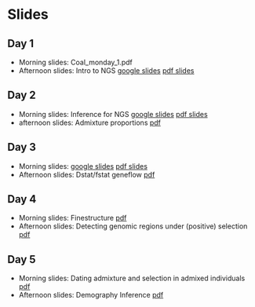 # Slides

## Day 1
- Morning slides: Coal_monday_1.pdf
- Afternoon slides: Intro to NGS [google slides](https://docs.google.com/presentation/d/1EUWLjXgWE8kbWWQc2kwF-5uKVrfajbf6-Pi9iO1SqDE/edit?usp=sharing)  [pdf slides](summer2024_day_1_Intro_to_NGS.pdf)

## Day 2
- Morning slides: Inference for NGS [google slides](https://docs.google.com/presentation/d/1zsZi7icgr5jd8CQsj37Ei2rU0kd0Keh9LCb3LIGtA9U/edit?usp=sharing) [pdf slides](summer2024_day_2_NGS_inference.pdf)
- afternoon slides: Admixture proportions [pdf](summer2024_day2_popstructureandadmixture.pdf)

## Day 3
- Morning slides: [google slides](https://docs.google.com/presentation/d/12SUaX4G_cR5VPUufTcCFmvsUQSHFpqjVtYCK4EUA_ZY/edit?usp=sharing) [pdf slides](summer2024-PCA.pdf)
- Afternoon slides: Dstat/fstat geneflow [pdf](f_stats.pdf)

## Day 4
- Morning slides: Finestructure [pdf](ChromoPainterFineSTRUCTURELecture.pdf)
- Afternoon slides: Detecting genomic regions under (positive) selection [pdf](selection_popgenSummer_2024.pdf)

## Day 5
- Morning slides: Dating admixture and selection in admixed individuals [pdf](DatingAdmixtureLecture.pdf)
- Afternoon slides: Demography Inference [pdf]()
